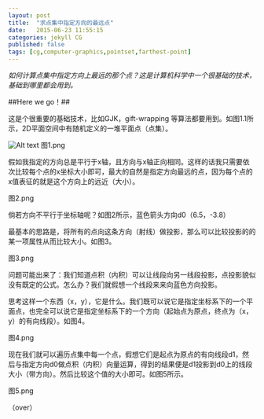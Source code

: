 ---layout: posttitle:  "求点集中指定方向的最远点"date:   2015-06-23 11:55:15categories: jekyll CGpublished: falsetags: [cg,computer-graphics,pointset,farthest-point]---*如何计算点集中指定方向上最远的那个点？这是计算机科学中一个很基础的技术，基础到哪里都会用到。*##Here we go！##这是个很重要的基础技术，比如GJK，gift-wrapping 等算法都要用到。如图1.1所示，2D平面空间中有随机定义的一堆平面点（点集）。![Alt text]({{site.baseurl}}/img/me.jpg "This is me")图1.png假如我指定的方向总是平行于x轴，且方向与x轴正向相同。这样的话我只需要依次比较每个点的x坐标大小即可，最大的自然是指定方向最远的点，因为每个点的x值表征的就是这个方向上的远近（大小）。图2.png倘若方向不平行于坐标轴呢？如图2所示，蓝色箭头方向d0（6.5，-3.8）最基本的思路是，将所有的点向这条方向（射线）做投影，那么可以比较投影的的某一项属性从而比较大小。如图3。图3.png问题可能出来了：我们知道点积（内积）可以让线段向另一线段投影，点投影貌似没有既定的公式。怎么办？我们就假想一个线段来来向蓝色方向投影。思考这样一个东西（x，y），它是什么。我们既可以说它是指定坐标系下的一个平面点，也完全可以说它是指定坐标系下的一个方向（起始点为原点，终点为（x，y）的有向线段）。如图4。图4.png现在我们就可以遍历点集中每一个点，假想它们是起点为原点的有向线段d1，然后与指定方向d0做点积（内积）向量运算，得到的结果便是d1投影到d0上的线段大小（带方向）。然后比较这个值的大小即可。如图5所示。图5.png（over） 
